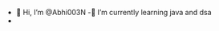 - 👋 Hi, I’m @Abhi003N
-🌱 I’m currently learning java and dsa
-

<!---
Abhi003N/Abhi003N is a ✨ special ✨ repository because its `README.md` (this file) appears on your GitHub profile.
You can click the Preview link to take a look at your changes.
--->
